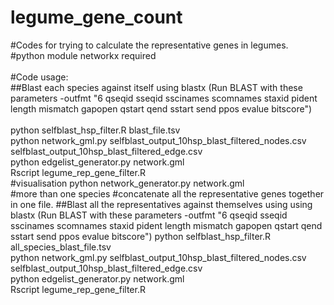 # legume_gene_count
#Codes for trying to calculate the representative genes in legumes. <br>
#python module networkx required<br>
<br>
#Code usage:<br>
##Blast each species against itself using blastx (Run BLAST with these parameters -outfmt "6 qseqid sseqid sscinames scomnames staxid pident length mismatch gapopen qstart qend sstart send ppos evalue bitscore")<br>
<br>
python selfblast_hsp_filter.R blast_file.tsv<br>
python network_gml.py selfblast_output_10hsp_blast_filtered_nodes.csv selfblast_output_10hsp_blast_filtered_edge.csv<br>
python edgelist_generator.py network.gml<br>
Rscript legume_rep_gene_filter.R<br>
#visualisation
python network_generator.py network.gml <br>
#more than one species
#concatenate all the representative genes together in one file.
##Blast all the representatives against themselves using using blastx (Run BLAST with these parameters -outfmt "6 qseqid sseqid sscinames scomnames staxid pident length mismatch gapopen qstart qend sstart send ppos evalue bitscore")
python selfblast_hsp_filter.R all_species_blast_file.tsv<br>
python network_gml.py selfblast_output_10hsp_blast_filtered_nodes.csv selfblast_output_10hsp_blast_filtered_edge.csv<br>
python edgelist_generator.py network.gml<br>
Rscript legume_rep_gene_filter.R<br>
